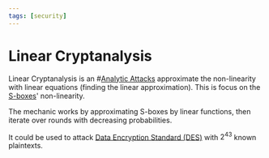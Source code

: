 ```yaml
---
tags: [security]
---
```


# Linear Cryptanalysis

Linear Cryptanalysis is an #[Analytic Attacks](202212172229.md) approximate the
non-linearity with linear equations (finding the linear approximation). This is
focus on the [S-boxes](202209281136.md)' non-linearity.

The mechanic works by approximating S-boxes by linear functions, then iterate
over rounds with decreasing probabilities.

It could be used to attack [Data Encryption Standard (DES)](202209012203.md)
with $2^{43}$ known plaintexts.
